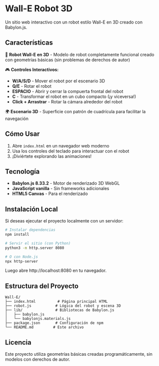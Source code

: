 # Wall-E Robot 3D

Un sitio web interactivo con un robot estilo Wall-E en 3D creado con Babylon.js.

## Características

🤖 **Robot Wall-E en 3D** - Modelo de robot completamente funcional creado con geometrías básicas (sin problemas de derechos de autor)

🎮 **Controles Interactivos:**
- **W/A/S/D** - Mover el robot por el escenario 3D
- **Q/E** - Rotar el robot
- **ESPACIO** - Abrir y cerrar la compuerta frontal del robot
- **C** - Transformar el robot en un cubo compacto (¡y viceversa!)
- **Click + Arrastrar** - Rotar la cámara alrededor del robot

🌍 **Escenario 3D** - Superficie con patrón de cuadrícula para facilitar la navegación

## Cómo Usar

1. Abre `index.html` en un navegador web moderno
2. Usa los controles del teclado para interactuar con el robot
3. ¡Diviértete explorando las animaciones!

## Tecnología

- **Babylon.js 8.33.2** - Motor de renderizado 3D WebGL
- **JavaScript vanilla** - Sin frameworks adicionales
- **HTML5 Canvas** - Para el renderizado

## Instalación Local

Si deseas ejecutar el proyecto localmente con un servidor:

```bash
# Instalar dependencias
npm install

# Servir el sitio (con Python)
python3 -m http.server 8080

# O con Node.js
npx http-server
```

Luego abre http://localhost:8080 en tu navegador.

## Estructura del Proyecto

```
Wall-E/
├── index.html          # Página principal HTML
├── robot.js           # Lógica del robot y escena 3D
├── lib/               # Bibliotecas de Babylon.js
│   ├── babylon.js
│   └── babylonjs.materials.js
├── package.json       # Configuración de npm
└── README.md         # Este archivo
```

## Licencia

Este proyecto utiliza geometrías básicas creadas programáticamente, sin modelos con derechos de autor.